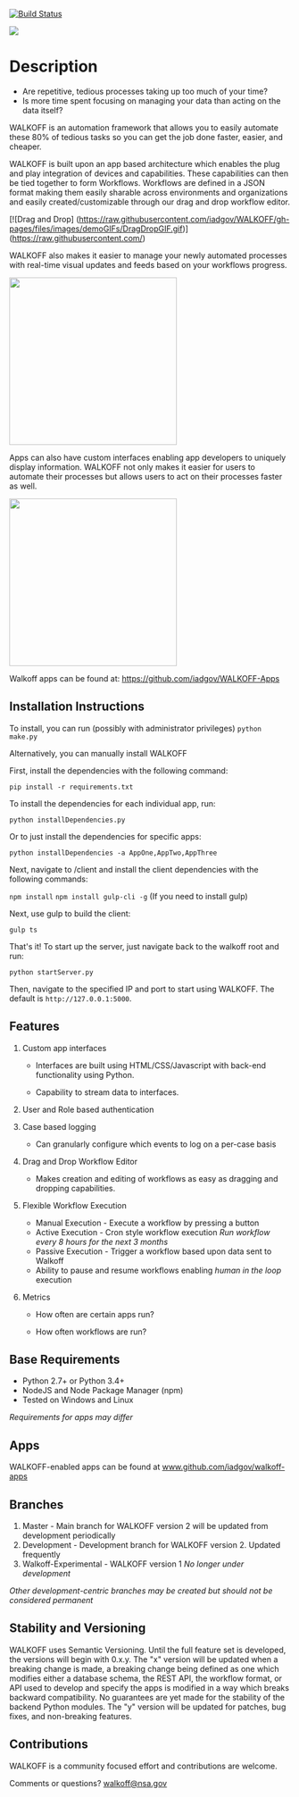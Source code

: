 [![Build Status](https://travis-ci.org/iadgov/WALKOFF.svg?branch=master)](https://travis-ci.org/iadgov/WALKOFF)

<img src="https://iadgov.github.io/WALKOFF/files/images/flyingLogoWithTextSmall.png">

# Description

* Are repetitive, tedious processes taking up too much of your time?
* Is more time spent focusing on managing your data than acting on the data
  itself?

WALKOFF is an automation framework that allows you to easily automate these 80%
of tedious tasks so you can get the job done faster, easier, and cheaper.

WALKOFF is built upon an app based architecture which enables the plug and play
integration of devices and capabilities.  These capabilities can then be tied
together to form Workflows.  Workflows are defined in a JSON format making them
easily sharable across environments and organizations and easily
created/customizable through our drag and drop workflow editor.

[![Drag and Drop]
(https://raw.githubusercontent.com/iadgov/WALKOFF/gh-pages/files/images/demoGIFs/DragDropGIF.gif)]
(https://raw.githubusercontent.com/)
 <!-- .element style="height=300" -->

WALKOFF also makes it easier to manage your newly automated processes with
real-time visual updates and feeds based on your workflows progress.

<img src="https://raw.githubusercontent.com/iadgov/WALKOFF/gh-pages/files/images/demoGIFs/realTimeUpdates.gif" height=300>

Apps can also have custom interfaces enabling app developers to uniquely
display information.  WALKOFF not only makes it easier for users to automate
their processes but allows users to act on their processes faster as well.

<img src="https://raw.githubusercontent.com/iadgov/WALKOFF/gh-pages/files/images/demoGIFs/customAnalytics.gif" height=300>

Walkoff apps can be found at: <https://github.com/iadgov/WALKOFF-Apps>

## Installation Instructions

To install, you can run (possibly with administrator privileges)
   `python make.py`

Alternatively, you can manually install WALKOFF

First, install the dependencies with the following command:

   `pip install -r requirements.txt`

To install the dependencies for each individual app, run:

   `python installDependencies.py`

Or to just install the dependencies for specific apps:

   `python installDependencies -a AppOne,AppTwo,AppThree`

Next, navigate to /client and install the client dependencies with the
following commands:

   `npm install`
   `npm install gulp-cli -g` (If you need to install gulp)

Next, use gulp to build the client:

   `gulp ts`

That's it! To start up the server, just navigate back to the walkoff root and
run:

   `python startServer.py`

Then, navigate to the specified IP and port to start using WALKOFF. The default
is `http://127.0.0.1:5000`.

## Features

1. Custom app interfaces
   * Interfaces are built using HTML/CSS/Javascript with back-end
     functionality using Python.

   * Capability to stream data to interfaces.

2. User and Role based authentication

3. Case based logging
   * Can granularly configure which events to log on a per-case basis

4. Drag and Drop Workflow Editor
   * Makes creation and editing of workflows as easy as dragging and dropping
     capabilities.

5. Flexible Workflow Execution
   * Manual Execution - Execute a workflow by pressing a button
   * Active Execution - Cron style workflow execution
     *Run workflow every 8 hours for the next 3 months*
   * Passive Execution - Trigger a workflow based upon data sent to Walkoff
   * Ability to pause and resume workflows enabling *human in the loop*
     execution

6. Metrics
   * How often are certain apps run?

   * How often workflows are run?

## Base Requirements

* Python 2.7+ or Python 3.4+
* NodeJS and Node Package Manager (npm)
* Tested on Windows and Linux

*Requirements for apps may differ*

## Apps

WALKOFF-enabled apps can be found at www.github.com/iadgov/walkoff-apps

## Branches

1. Master - Main branch for WALKOFF version 2 will be updated from development
   periodically
2. Development - Development branch for WALKOFF version 2.  Updated frequently
3. Walkoff-Experimental - WALKOFF version 1  *No longer under development*

*Other development-centric branches may be created but should not be
considered permanent*

## Stability and Versioning

WALKOFF uses Semantic Versioning. Until the full feature set is developed, the
versions will begin with 0.x.y. The "x" version will be updated when a breaking
change is made, a breaking change being defined as one which modifies either a
database schema, the REST API, the workflow format, or API used to develop and
specify the apps is modified in a way which breaks backward compatibility. No
guarantees are yet made for the stability of the backend Python modules. The
"y" version will be updated for patches, bug fixes, and non-breaking features.

## Contributions

WALKOFF is a community focused effort and contributions are welcome.

Comments or questions?  walkoff@nsa.gov
